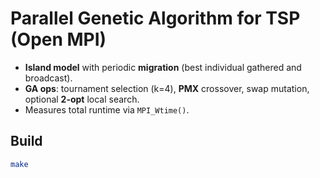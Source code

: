 # Parallel Genetic Algorithm for TSP (Open MPI)

- **Island model** with periodic **migration** (best individual gathered and broadcast).
- **GA ops**: tournament selection (k=4), **PMX** crossover, swap mutation, optional **2-opt** local search.
- Measures total runtime via `MPI_Wtime()`.

## Build
```bash
make
